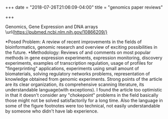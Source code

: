 +++
date = "2018-07-26T21:06:09-04:00"
title = "genomics paper reviews"

+++

Genomics, Gene Expression and DNA arrays
\url{https://pubmed.ncbi.nlm.nih.gov/10866209/}

*Posed Problem: A review of recent improvements in the fields of bioinformatics, genomic research and overview of exciting possibilities in the future.
*Methodology:
Reviews  of and comments on most popular methods in gene expression  experiments, expression monitoring, discovery experiments, examples of transcription regulation, usage of profiles for "fingerprinting" applications, experiments using small amount of biomaterials, solving regulatory networks problems, representation of knowledge obtained from  genomic experiments.
Strong points of the article are its clear organization, its comprehensive scanning literature, its understandable language(with exceptions). I found the article too optimistic in that it doesn't consider any "chokepoint" problems in the field basically those might not be solved satisfactorily for a long time. Also the language in  some of the figure footnotes were too technical, not easily understandable by someone who didn't have lab experience.
